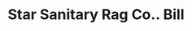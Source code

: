---
doi: 10.7916/D8C54XV2
date_other: '1923'
date_other_textual: '1923'
form: printed ephemera
genre:
- Invoices
name:
- Star Sanitary Rag Co.
object_in_context_url: https://biggert.cul.columbia.edu/items/view/ave_biggert_00249
subject_hierarchical_geographic:
- Chicago, Illinois, United States
subject_name:
- Star Sanitary Rag Co.
title: Star Sanitary Rag Co.. Bill
sort_title: Star Sanitary Rag Co.. Bill
call_number: ave_biggert_00249
coordinates:
- 41.83694444444445,-87.68472222222222
pid: ave_biggert_00249
identifiers: ave_biggert_00249
thumbnail: https://derivativo-3.library.columbia.edu/iiif/2/ldpd:345247/full/!256,256/0/native.jpg
permalink: /biggert/ave_biggert_00249/
layout: iiif-image-page
---